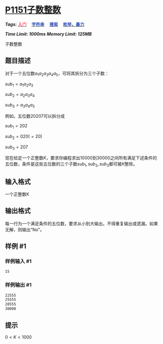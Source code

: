 # [P1151子数整数](https://www.luogu.com.cn/problem/P1151)

***Tags:*** **[<font color=FE4C61>入门</font>](../../../../难度/入门/index.md)$\quad$[<font color=2949B4>字符串</font>](../../../../算法/字符串/index.md)$\quad$[<font color=2949B4>搜索</font>](../../../../算法/搜索/index.md)$\quad$[<font color=2949B4>枚举，暴力</font>](../../../../算法/枚举，暴力/index.md)**

***Time Limit: 1000ms***
***Memory Limit: 125MB***

子数整数

## 题目描述

对于一个五位数$a_1a_2a_3a_4a_5$，可将其拆分为三个子数：

$sub_1=a_1a_2a_3$

$sub_2=a_2a_3a_4$

$sub_3=a_3a_4a_5$

例如，五位数$20207$可以拆分成

$sub_1=202$

$sub_2=020(=20)$

$sub_3=207$

现在给定一个正整数$K$，要求你编程求出$10000$到$30000$之间所有满足下述条件的五位数，条件是这些五位数的三个子数$sub_1,sub_2,sub_3$都可被$K$整除。

## 输入格式

一个正整数K

## 输出格式

每一行为一个满足条件的五位数，要求从小到大输出。不得重复输出或遗漏。如果无解，则输出“No”。

## 样例 #1

### 样例输入 #1

```txt
15
```

### 样例输出 #1

```txt
22555
25555
28555
30000
```

## 提示

$0<K<1000$

